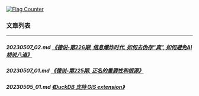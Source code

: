 <a rel="nofollow" href="http://info.flagcounter.com/h9V1"  ><img src="http://s03.flagcounter.com/count/h9V1/bg_FFFFFF/txt_000000/border_CCCCCC/columns_2/maxflags_12/viewers_0/labels_0/pageviews_0/flags_0/"  alt="Flag Counter"  border="0"  ></a>  
  
### 文章列表  
----  
##### 20230507_02.md   [《德说-第226期, 信息爆炸时代, 如何去伪存“真”, 如何避免AI胡说八道》](20230507_02.md)  
##### 20230507_01.md   [《德说-第225期, 正名的重要性和根源》](20230507_01.md)  
##### 20230505_01.md   [《DuckDB 支持 GIS extension》](20230505_01.md)  
